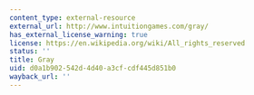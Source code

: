 ```yaml
---
content_type: external-resource
external_url: http://www.intuitiongames.com/gray/
has_external_license_warning: true
license: https://en.wikipedia.org/wiki/All_rights_reserved
status: ''
title: Gray
uid: d0a1b902-542d-4d40-a3cf-cdf445d851b0
wayback_url: ''
---
```

